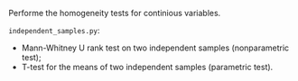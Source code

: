 Performe the homogeneity tests for continious variables.

`independent_samples.py`:  
- Mann-Whitney U rank test on two independent samples (nonparametric test);
- T-test for the means of two independent samples (parametric test).
